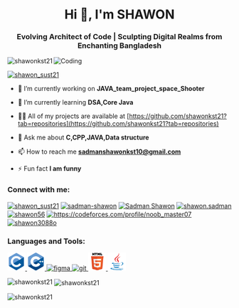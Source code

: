 <h1 align="center">Hi 👋, I'm SHAWON</h1>
<h3 align="center">Evolving Architect of Code | Sculpting Digital Realms from Enchanting Bangladesh</h3>
<img align="right" alt="Coding" width="400" src="https://cdn.dribbble.com/users/1162077/screenshots/3848914/programmer.gif">


<p align="left"> <img src="https://komarev.com/ghpvc/?username=shawonkst21&label=Profile%20views&color=0e75b6&style=flat" alt="shawonkst21" /> </p>

<p align="left"> <a href="https://twitter.com/shawon_sust21" target="blank"><img src="https://img.shields.io/twitter/follow/shawon_sust21?logo=twitter&style=for-the-badge" alt="shawon_sust21" /></a> </p>

- 🔭 I’m currently working on **JAVA_team_project_space_Shooter**

- 🌱 I’m currently learning **DSA,Core Java**

- 👨‍💻 All of my projects are available at [https://github.com/shawonkst21?tab=repositories](https://github.com/shawonkst21?tab=repositories)

- 💬 Ask me about **C,CPP,JAVA,Data structure**

- 📫 How to reach me **sadmanshawonkst10@gmail.com**

- ⚡ Fun fact **I am funny**

<h3 align="left">Connect with me:</h3>
<p align="left">
<a href="https://twitter.com/shawon_sust21" target="blank"><img align="center" src="https://raw.githubusercontent.com/rahuldkjain/github-profile-readme-generator/master/src/images/icons/Social/twitter.svg" alt="shawon_sust21" height="30" width="40" /></a>
<a href="https://linkedin.com/in/sadman-shawon-76953828b" target="blank"><img align="center" src="https://raw.githubusercontent.com/rahuldkjain/github-profile-readme-generator/master/src/images/icons/Social/linked-in-alt.svg" alt="sadman-shawon" height="30" width="40" /></a>
<a href="https://fb.com/odvut.ami.526" target="blank"><img align="center" src="https://raw.githubusercontent.com/rahuldkjain/github-profile-readme-generator/master/src/images/icons/Social/facebook.svg" alt="Sadman Shawon" height="30" width="40" /></a>
<a href="https://instagram.com/shawon.sadman" target="blank"><img align="center" src="https://raw.githubusercontent.com/rahuldkjain/github-profile-readme-generator/master/src/images/icons/Social/instagram.svg" alt="shawon.sadman" height="30" width="40" /></a>
<a href="https://www.codechef.com/users/shawon56" target="blank"><img align="center" src="https://cdn.jsdelivr.net/npm/simple-icons@3.1.0/icons/codechef.svg" alt="shawon56" height="30" width="40" /></a>
<a href="https://codeforces.com/profile/NoOb_MASTER07" target="blank"><img align="center" src="https://raw.githubusercontent.com/rahuldkjain/github-profile-readme-generator/master/src/images/icons/Social/codeforces.svg" alt="https://codeforces.com/profile/noob_master07" height="30" width="40" /></a>
<a href="https://discord.com/channels/@me" target="blank"><img align="center" src="https://raw.githubusercontent.com/rahuldkjain/github-profile-readme-generator/master/src/images/icons/Social/discord.svg" alt="shawon3088o" height="30" width="40" /></a>
</p>

<h3 align="left">Languages and Tools:</h3>
<p align="left"> <a href="https://www.cprogramming.com/" target="_blank" rel="noreferrer"> <img src="https://raw.githubusercontent.com/devicons/devicon/master/icons/c/c-original.svg" alt="c" width="40" height="40"/> </a> <a href="https://www.w3schools.com/cpp/" target="_blank" rel="noreferrer"> <img src="https://raw.githubusercontent.com/devicons/devicon/master/icons/cplusplus/cplusplus-original.svg" alt="cplusplus" width="40" height="40"/> </a> <a href="https://www.figma.com/" target="_blank" rel="noreferrer"> <img src="https://www.vectorlogo.zone/logos/figma/figma-icon.svg" alt="figma" width="40" height="40"/> </a> <a href="https://git-scm.com/" target="_blank" rel="noreferrer"> <img src="https://www.vectorlogo.zone/logos/git-scm/git-scm-icon.svg" alt="git" width="40" height="40"/> </a> <a href="https://www.w3.org/html/" target="_blank" rel="noreferrer"> <img src="https://raw.githubusercontent.com/devicons/devicon/master/icons/html5/html5-original-wordmark.svg" alt="html5" width="40" height="40"/> </a> <a href="https://www.java.com" target="_blank" rel="noreferrer"> <img src="https://raw.githubusercontent.com/devicons/devicon/master/icons/java/java-original.svg" alt="java" width="40" height="40"/> </a> </p>

<p><img align="left" src="https://github-readme-stats.vercel.app/api/top-langs?username=shawonkst21&show_icons=true&locale=en&layout=compact" alt="shawonkst21" /></p>

<p>&nbsp;<img align="center" src="https://github-readme-stats.vercel.app/api?username=shawonkst21&show_icons=true&locale=en" alt="shawonkst21" /></p>

<p><img align="center" src="https://github-readme-streak-stats.herokuapp.com/?user=shawonkst21&" alt="shawonkst21" /></p>
